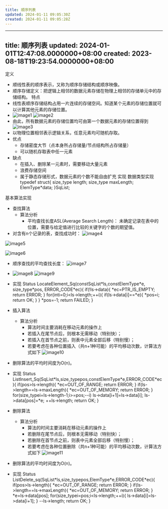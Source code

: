 ```yaml
---
title: 顺序列表
updated: 2024-01-11 09:05:30Z
created: 2024-01-11 09:05:28Z
---
```


---
title: 顺序列表
updated: 2024-01-01T12:47:08.0000000+08:00
created: 2023-08-18T19:23:54.0000000+08:00
---

定义
- 顺线性表的顺序表示，又称为顺序存储结构或顺序映像。
- 顺序存储定义：把逻辑上相邻的数据元素存储在物理上相邻的存储单元中的存储结构。
特点
- 线性表顺序存储结构占用一片连续的存储空间。知道某个元素的存储位置就可以计算其他元素的存储位置。
- ![image1](../../../_resources/2f2e8a3a075e4a4f93d27184333653e1.png)
![image2](../../../_resources/af933d2687614377bccbdeae8be590b0.png)
- 由此，所有数据元素的存储位置均可由第一个数据元素的存储位置得到
![image3](../../../_resources/e6eb57af90d0411ab5f15ae85cc6922b.png)
- 以物理位置相邻表示逻辑关系，任意元素均可随机存取。
- 优点
  - 存储密度大节（点本身所占存储量/节点结构所占存储量）
  - 可以随机存取表中任一元素
- 缺点
  - 在插入、删除某一元素时，需要移动大量元素
  - 浪费存储空间
  - 属于静态存储形式，数据元素的个数不能自由扩充
实现
数据类型实现
typedef struct{
size_type length;
size_type maxLength;
ElemType\*data;
}SqList;

基本算法实现
- 查找算法
  - 算法分析
    - 平均查找长度ASL(Average Search Length)：
未确定记录在表中的位置，需要与给定值进行比较的关键字的个数的期望值。
- 对含有n个记录的表，查找成功时：
![image4](../../../_resources/07b48a713cdb48578a8a504abea80bdd.png)

![image5](../../../_resources/5b7b1e97718d41b18c64ac974aebe1cc.png)

![image6](../../../_resources/1b2806316f924e7db9c3ac1c1ab52790.png)
- 顺序查找的平均查找长度：
![image7](../../../_resources/9d263a99a5d342b48f03fabea601a792.png)
- ![image8](../../../_resources/ea7b4542180446e3a0f6b5b767485aa0.png)
![image9](../../../_resources/bb081080138847388bb8a8f474260d1e.png)
- 实现
Status LocateElement_Sq(constSqList\*ls,constElemType\*e,
size_type\*pos, ERROR_CODE\*ec){
if(!ls-\>data){
\*ec=PTR_IS_EMPTY;
return ERROR;
}
for(inti=0;i\<ls-\>length;++i){
if(ls-\>data\[i\]==\*e){
\*pos=i;
return OK;
}
}
\*pos=-1;
return FAILED;
}

- 插入算法
  - 算法分析
    - 算法时间主要消耗在移动元素的操作上
    - 若插入在尾节点后，则根本无需移动（特别快）；
    - 若插入在首节点之前，则表中元素全部后移（特别慢）；
    - 若要考虑在各种位置插入（共n+1种可能）的平均移动次数，计算法方式如下
![image10](../../../_resources/2e7060312b7544aebd4eb5abe49cd4f2.png)
- 删除算法的平均时间度为O(n)。
- 实现
Status ListInsert_Sq(SqList\*ls,size_typepos,constElemType\*e,ERROR_CODE\*ec){
if(pos\>ls-\>length){
\*ec=OUT_OF_RANGE;
return ERROR;
}
if(ls-\>length==ls-\>maxLength){
\*ec=OUT_OF_MEMORY;
return ERROR;
}
for(size_typei=ls-\>length-1;i\>=pos;--i)
ls-\>data\[i+1\]=ls-\>data\[i\];
ls-\>data\[pos\]=\*e;
++ls-\>length;
return OK;
}
- 删除算法
  - 算法分析
    - 算法的时间主要消耗在移动元素的操作上
    - 若删除在尾节点后，则根本无需移动（特别快）；
    - 若删除在首节点之前，则表中元素全部后移（特别慢）；
    - 若要考虑在各种位置删除（共n+1种可能）的平均移动次数，计算法方式如下
![image11](../../../_resources/018e449657ff4d5d9e1b2223b5ddeded.png)
- 删除算法的平均时间度为O(n)。
- 实现
Status ListDelete_sq(SqList\*ls,size_typepos,ElemType\*e,ERROR_CODE\*ec){
if(pos\>ls-\>length){
\*ec=OUT_OF_RANGE;
return ERROR;
}
if(ls-\>length==ls-\>maxLength){
\*ec=OUT_OF_MEMORY;
return ERROR;
}
\*e=ls-\>data\[pos\];
for(size_typei=pos;i\<ls-\>length;++i){
ls-\>data\[i\]=ls-\>data\[i+1\];
}
--ls-\>length;
return OK;
}
